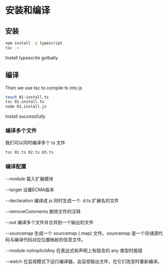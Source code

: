 
# 安装和编译

## 安装

~~~bash
npm install -g typescript
tsc -v
~~~

Install typescrite golbally

## 编译

Then we use tsc to compile ts into js

~~~bash
touch 01-install.ts
tsc 01-install.ts
node 01.install.js
~~~

Install successfully

### 编译多个文件

我们可以同时编译多个 ts 文件

~~~bash
tsc 01.ts 02.ts 03.ts
~~~

### 编译配置

--module 载入扩展模块

--target 设置ECMA版本

--declaration 编译成 js 同时生成一个 .d.ts 扩展名的文件

--removeComments 删除文件的注释

--out 编译多个文件并合并到一个输出的文件

--sourcemap 生成一个 sourcemap (.map) 文件。sourcemap 是一个存储源代码与编译代码对应位置映射的信息文件。

--module noImplicitAny 在表达式和声明上有隐含的 any 类型时报错

--watch 在监视模式下运行编译器。会监视输出文件，在它们改变时重新编译。